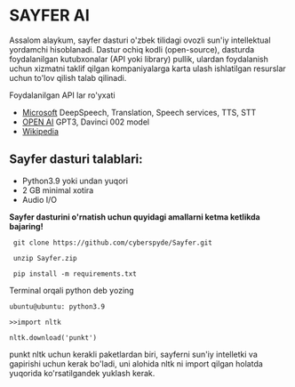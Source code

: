 # SAYFER AI

Assalom alaykum, sayfer dasturi o'zbek tilidagi ovozli sun'iy intellektual yordamchi hisoblanadi. Dastur ochiq kodli (open-source), dasturda foydalanilgan kutubxonalar (API yoki library) pullik, ulardan foydalanish uchun xizmatni taklif qilgan kompaniyalarga karta ulash ishlatilgan resurslar uchun to'lov qilish talab qilinadi. 

Foydalanilgan API lar ro'yxati

* [Microsoft](https://microsoft.com) DeepSpeech, Translation, Speech services, TTS, STT
* [OPEN AI](https://openai.com) GPT3, Davinci 002 model
* [Wikipedia](https://wikipedia.com)

## Sayfer dasturi talablari:

 - Python3.9 yoki undan yuqori
 - 2 GB minimal xotira
 - Audio I/O


 **Sayfer dasturini o'rnatish uchun quyidagi amallarni ketma ketlikda bajaring!**

     git clone https://github.com/cyberspyde/Sayfer.git
   
     unzip Sayfer.zip

     pip install -m requirements.txt

Terminal orqali python deb yozing

    ubuntu@ubuntu: python3.9

	>>import nltk

	nltk.download('punkt')

punkt nltk uchun kerakli paketlardan biri, sayferni sun'iy intelletki va gapirishi uchun kerak bo'ladi, uni alohida nltk ni import qilgan holatda yuqorida ko'rsatilgandek yuklash kerak.
